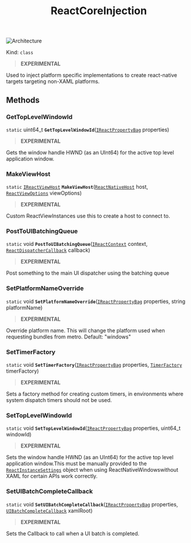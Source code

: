 ﻿---
id: ReactCoreInjection
title: ReactCoreInjection
---

![Architecture](https://img.shields.io/badge/architecture-new_&_old-green)

Kind: `class`

> **EXPERIMENTAL**

Used to inject platform specific implementations to create react-native targets targeting non-XAML platforms.

## Methods
### GetTopLevelWindowId
`static` uint64_t **`GetTopLevelWindowId`**([`IReactPropertyBag`](IReactPropertyBag) properties)

> **EXPERIMENTAL**

Gets the window handle HWND (as an UInt64) for the active top level application window.

### MakeViewHost
`static` [`IReactViewHost`](IReactViewHost) **`MakeViewHost`**([`ReactNativeHost`](ReactNativeHost) host, [`ReactViewOptions`](ReactViewOptions) viewOptions)

> **EXPERIMENTAL**

Custom ReactViewInstances use this to create a host to connect to.

### PostToUIBatchingQueue
`static` void **`PostToUIBatchingQueue`**([`IReactContext`](IReactContext) context, [`ReactDispatcherCallback`](ReactDispatcherCallback) callback)

> **EXPERIMENTAL**

Post something to the main UI dispatcher using the batching queue

### SetPlatformNameOverride
`static` void **`SetPlatformNameOverride`**([`IReactPropertyBag`](IReactPropertyBag) properties, string platformName)

> **EXPERIMENTAL**

Override platform name. This will change the platform used when requesting bundles from metro. Default: \"windows\"

### SetTimerFactory
`static` void **`SetTimerFactory`**([`IReactPropertyBag`](IReactPropertyBag) properties, [`TimerFactory`](TimerFactory) timerFactory)

> **EXPERIMENTAL**

Sets a factory method for creating custom timers, in environments where system dispatch timers should not be used.

### SetTopLevelWindowId
`static` void **`SetTopLevelWindowId`**([`IReactPropertyBag`](IReactPropertyBag) properties, uint64_t windowId)

> **EXPERIMENTAL**

Sets the window handle HWND (as an UInt64) for the active top level application window.This must be manually provided to the [`ReactInstanceSettings`](ReactInstanceSettings) object when using ReactNativeWindowswithout XAML for certain APIs work correctly.

### SetUIBatchCompleteCallback
`static` void **`SetUIBatchCompleteCallback`**([`IReactPropertyBag`](IReactPropertyBag) properties, [`UIBatchCompleteCallback`](UIBatchCompleteCallback) xamlRoot)

> **EXPERIMENTAL**

Sets the Callback to call when a UI batch is completed.

